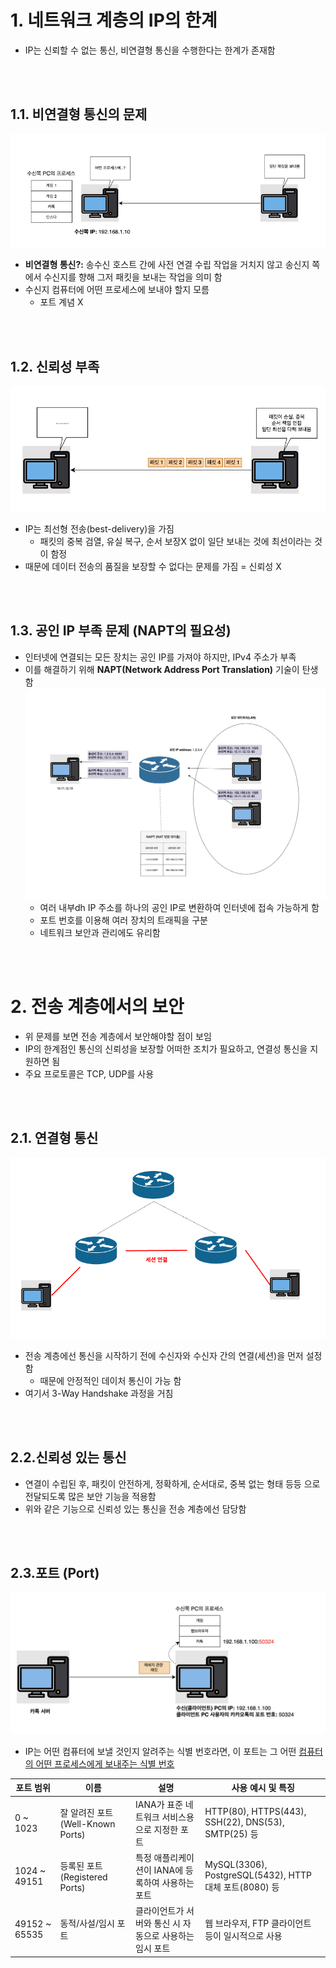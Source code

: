 # 1. 네트워크 계층의 IP의 한계
* IP는 신뢰할 수 없는 통신, 비연결형 통신을 수행한다는 한계가 존재함

<br></br>

## 1.1. 비연결형 통신의 문제
![alt text](<../설명사진/[전송계층]비연결형 통신.png>)
* **비연결형 통신?:** 송수신 호스트 간에 사전 연결 수립 작업을 거치지 않고 송신지 쪽에서 수신지를 향해 그저 패킷을 보내는 작업을 의미 함
* 수신지 컴퓨터에 어떤 프로세스에 보내야 할지 모름
    * 포트 계념 X

<br></br>

## 1.2. 신뢰성 부족
![alt text](<../설명사진/[전송계층 최선형 전송].png>)
* IP는 최선형 전송(best-delivery)을 가짐
    * 패킷의 중복 검열, 유실 복구, 순서 보장X 없이 일단 보내는 것에 최선이라는 것이 함정
* 때문에 데이터 전송의 품질을 보장할 수 없다는 문제를 가짐 = 신뢰성 X

<br></br>

## 1.3. 공인 IP 부족 문제  (NAPT의 필요성)
* 인터넷에 연결되는 모든 장치는 공인 IP를 가져야 하지만, IPv4 주소가 부족
* 이를 해결하기 위해 **NAPT(Network Address Port Translation)** 기술이 탄생함
![alt text](<../설명사진/[전송 계층] NAPT.png>)
    * 여러 내부dh IP 주소를 하나의 공인 IP로 변환하여 인터넷에 접속 가능하게 함
    * 포트 번호를 이용해 여러 장치의 트래픽을 구분
    * 네트워크 보안과 관리에도 유리함



<br></br>

# 2. 전송 계층에서의 보안 
* 위 문제를 보면 전송 계층에서 보안해야할 점이 보임
* IP의 한계점인 통신의 신뢰성을 보장할 어떠한 조치가 필요하고, 연결성 통신을 지원하면 됨
* 주요 프로토콜은 TCP, UDP를 사용

<br></br>

## 2.1. 연결형 통신
![alt text](<../설명사진/[전송 계층] 연결형 통신.png>)
* 전송 계층에선 통신을 시작하기 전에 수신자와 수신자 간의 연결(세션)을 먼저 설정함
    * 때문에 안정적인 데이처 통신이 가능 함
* 여기서 3-Way Handshake 과정을 거침


<br></br>

## 2.2.신뢰성 있는 통신
* 연결이 수립된 후, 패킷이 안전하게, 정확하게, 순서대로, 중복 없는 형태 등등 으로 전달되도록 많은 보안 기능을 적용함
* 위와 같은 기능으로 신뢰성 있는 통신을 전송 계층에선 담당함

<br></br>

## 2.3.포트 (Port)
![alt text](<../설명사진/[전송 계층]카톡 포트.png>)
* IP는 어떤 컴퓨터에 보낼 것인지 알려주는 식별 번호라면, 이 포트는 그 어떤 <U>컴퓨터의 어떤 프로세스에게 보내주는 식별 번호</U>

| 포트 범위            | 이름                     | 설명                                                                 | 사용 예시 및 특징                                      |
|---------------------|--------------------------|----------------------------------------------------------------------|--------------------------------------------------------|
| 0 ~ 1023            | 잘 알려진 포트 (Well-Known Ports)         | IANA가 표준 네트워크 서비스용으로 지정한 포트                        | HTTP(80), HTTPS(443), SSH(22), DNS(53), SMTP(25) 등     |
| 1024 ~ 49151        | 등록된 포트 (Registered Ports)         | 특정 애플리케이션이 IANA에 등록하여 사용하는 포트                   | MySQL(3306), PostgreSQL(5432), HTTP 대체 포트(8080) 등 |
| 49152 ~ 65535       | 동적/사설/임시 포트  | 클라이언트가 서버와 통신 시 자동으로 사용하는 임시 포트             | 웹 브라우저, FTP 클라이언트 등이 일시적으로 사용        |